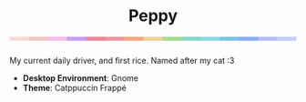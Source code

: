 <h1 align="center">
	Peppy
	<br>
	<img src="./.github/assets/macchiato.png" width="600px"/>
</h1>

My current daily driver, and first rice.
Named after my cat :3

- **Desktop Environment**: Gnome
- **Theme**: Catppuccin Frappé